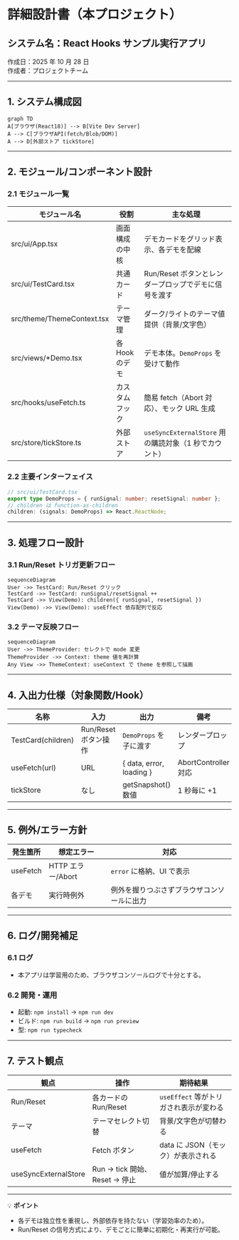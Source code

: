 # 詳細設計書（本プロジェクト）

## システム名：React Hooks サンプル実行アプリ

作成日：2025 年 10 月 28 日  
作成者：プロジェクトチーム

---

## 1. システム構成図

```mermaid
graph TD
A[ブラウザ(React18)] --> B[Vite Dev Server]
A --> C[ブラウザAPI(fetch/Blob/DOM)]
A --> D[外部ストア tickStore]
```

---

## 2. モジュール/コンポーネント設計

### 2.1 モジュール一覧

| モジュール名               | 役割           | 主な処理                                              |
| -------------------------- | -------------- | ----------------------------------------------------- |
| src/ui/App.tsx             | 画面構成の中核 | デモカードをグリッド表示、各デモを配線                |
| src/ui/TestCard.tsx        | 共通カード     | Run/Reset ボタンとレンダープロップでデモに信号を渡す  |
| src/theme/ThemeContext.tsx | テーマ管理     | ダーク/ライトのテーマ値提供（背景/文字色）            |
| src/views/\*Demo.tsx       | 各 Hook のデモ | デモ本体。`DemoProps` を受けて動作                    |
| src/hooks/useFetch.ts      | カスタムフック | 簡易 fetch（Abort 対応）、モック URL 生成             |
| src/store/tickStore.ts     | 外部ストア     | `useSyncExternalStore` 用の購読対象（1 秒でカウント） |

### 2.2 主要インターフェイス

```ts
// src/ui/TestCard.tsx
export type DemoProps = { runSignal: number; resetSignal: number };
// children は function-as-children
children: (signals: DemoProps) => React.ReactNode;
```

---

## 3. 処理フロー設計

### 3.1 Run/Reset トリガ更新フロー

```mermaid
sequenceDiagram
User ->> TestCard: Run/Reset クリック
TestCard ->> TestCard: runSignal/resetSignal ++
TestCard ->> View(Demo): children({ runSignal, resetSignal })
View(Demo) ->> View(Demo): useEffect 依存配列で反応
```

### 3.2 テーマ反映フロー

```mermaid
sequenceDiagram
User ->> ThemeProvider: セレクトで mode 変更
ThemeProvider ->> Context: theme 値を再計算
Any View ->> ThemeContext: useContext で theme を参照して描画
```

---

## 4. 入出力仕様（対象関数/Hook）

| 名称               | 入力                 | 出力                     | 備考                 |
| ------------------ | -------------------- | ------------------------ | -------------------- |
| TestCard(children) | Run/Reset ボタン操作 | `DemoProps` を子に渡す   | レンダープロップ     |
| useFetch(url)      | URL                  | { data, error, loading } | AbortController 対応 |
| tickStore          | なし                 | getSnapshot() 数値       | 1 秒毎に +1          |

---

## 5. 例外/エラー方針

| 発生箇所 | 想定エラー        | 対応                                       |
| -------- | ----------------- | ------------------------------------------ |
| useFetch | HTTP エラー/Abort | `error` に格納、UI で表示                  |
| 各デモ   | 実行時例外        | 例外を握りつぶさずブラウザコンソールに出力 |

---

## 6. ログ/開発補足

### 6.1 ログ

- 本アプリは学習用のため、ブラウザコンソールログで十分とする。

### 6.2 開発・運用

- 起動: `npm install` → `npm run dev`
- ビルド: `npm run build` → `npm run preview`
- 型: `npm run typecheck`

---

## 7. テスト観点

| 観点                 | 操作                          | 期待結果                               |
| -------------------- | ----------------------------- | -------------------------------------- |
| Run/Reset            | 各カードの Run/Reset          | `useEffect` 等がトリガされ表示が変わる |
| テーマ               | テーマセレクト切替            | 背景/文字色が切替わる                  |
| useFetch             | Fetch ボタン                  | data に JSON（モック）が表示される     |
| useSyncExternalStore | Run → tick 開始、Reset → 停止 | 値が加算/停止する                      |

---

💡 **ポイント**

- 各デモは独立性を重視し、外部依存を持たない（学習効率のため）。
- Run/Reset の信号方式により、デモごとに簡単に初期化・再実行が可能。
